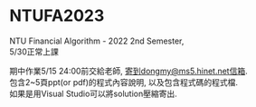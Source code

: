 # NTUFA2023 
NTU Financial Algorithm - 2022 2nd Semester,  
5/30正常上課 

期中作業5/15 24:00前交給老師, 寄到dongmy@ms5.hinet.net信箱.  
包含2~5頁ppt(or pdf)的程式內容說明, 以及包含程式碼的程式檔.  
如果是用Visual Studio可以將solution壓縮寄出.  
